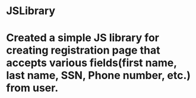 # JSLibrary
# Created a simple JS library for creating registration page that accepts various fields(first name, last name, SSN, Phone number, etc.) from user.

